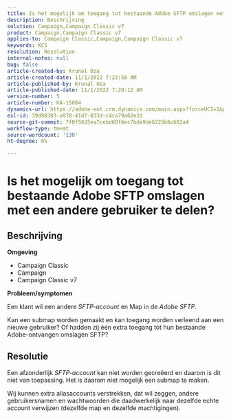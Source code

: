 ```yaml
---
title: Is het mogelijk om toegang tot bestaande Adobe SFTP omslagen met een andere gebruiker te delen?
description: Beschrijving
solution: Campaign,Campaign Classic v7
product: Campaign,Campaign Classic v7
applies-to: Campaign Classic,Campaign,Campaign Classic v7
keywords: KCS
resolution: Resolution
internal-notes: null
bug: false
article-created-by: Krunal Oza
article-created-date: 11/1/2022 7:23:50 AM
article-published-by: Krunal Oza
article-published-date: 11/1/2022 7:28:12 AM
version-number: 5
article-number: KA-15084
dynamics-url: https://adobe-ent.crm.dynamics.com/main.aspx?forceUCI=1&pagetype=entityrecord&etn=knowledgearticle&id=44323421-b659-ed11-9561-6045bd0067ea
exl-id: 39d98303-a978-41d7-833d-c4ca79a62e2d
source-git-commit: 7f0f5035ea7cebd60f6ec7bda9de6225b6c602a4
workflow-type: tm+mt
source-wordcount: '130'
ht-degree: 6%

---
```


# Is het mogelijk om toegang tot bestaande Adobe SFTP omslagen met een andere gebruiker te delen?

## Beschrijving

<b>Omgeving</b>
- Campaign Classic
- Campaign
- Campaign Classic v7





<b>Probleem/symptomen</b>


Een klant wil een andere *SFTP-account* en Map in de *Adobe SFTP.*

Kan een submap worden gemaakt en kan toegang worden verleend aan een nieuwe gebruiker? Of hadden zij één extra toegang tot hun bestaande Adobe-ontvangen omslagen SFTP?




## Resolutie


Een afzonderlijk *SFTP-account* kan niet worden gecreëerd en daarom is dit niet van toepassing. Het is daarom niet mogelijk een submap te maken.

Wij kunnen extra aliasaccounts verstrekken, dat wil zeggen, andere gebruikersnamen en wachtwoorden die daadwerkelijk naar dezelfde echte account verwijzen (dezelfde map en dezelfde machtigingen).
